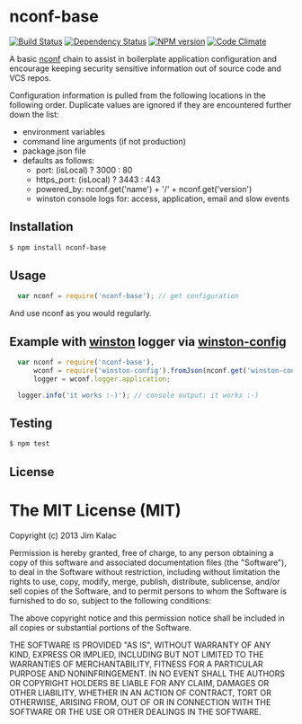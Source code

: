 nconf-base 
==========
[![Build Status](https://travis-ci.org/nconf-base/nconf-base.png?branch=master)](http://travis-ci.org/nconf-base/nconf-base)
[![Dependency Status](https://gemnasium.com/nconf-base/nconf-base.png)](https://gemnasium.com/nconf-base/nconf-base)
[![NPM version](https://badge.fury.io/js/nconf-base.png)](http://badge.fury.io/js/nconf-base)
[![Code Climate](https://codeclimate.com/github/RiotGames/berkshelf.png)](https://codeclimate.com/github/nconf-base/nconf-base)

A basic  [nconf][0]  chain to assist in boilerplate application configuration
and encourage keeping security sensitive information out of source code and VCS
repos.

Configuration information is pulled from the following locations in the following order. Duplicate values are ignored if they are encountered further down the list:
- environment variables
- command line arguments (if not production)
- package.json file
- defaults as follows:
  - port: (isLocal) ? 3000 : 80
  - https_port: (isLocal) ? 3443 : 443
  - powered_by: nconf.get('name') + '/' + nconf.get('version')
  - winston console logs for: access, application, email and slow events

## Installation

``` sh
$ npm install nconf-base
```

## Usage
``` js
  var nconf = require('nconf-base'); // get configuration
```

And use nconf as you would regularly.

## Example with [winston][2] logger via [winston-config][1]
``` js
  var nconf = require('nconf-base'),
      wconf = require('winston-config').fromJson(nconf.get('winston-config')),
      logger = wconf.logger.application;

  logger.info('it works :-)'); // console output: it works :-)
```
## Testing
``` sh
$ npm test
```

## License

# The MIT License (MIT)

Copyright (c) 2013 Jim Kalac

Permission is hereby granted, free of charge, to any person obtaining a copy
of this software and associated documentation files (the "Software"), to deal
in the Software without restriction, including without limitation the rights
to use, copy, modify, merge, publish, distribute, sublicense, and/or sell
copies of the Software, and to permit persons to whom the Software is
furnished to do so, subject to the following conditions:

The above copyright notice and this permission notice shall be included in
all copies or substantial portions of the Software.

THE SOFTWARE IS PROVIDED "AS IS", WITHOUT WARRANTY OF ANY KIND, EXPRESS OR
IMPLIED, INCLUDING BUT NOT LIMITED TO THE WARRANTIES OF MERCHANTABILITY,
FITNESS FOR A PARTICULAR PURPOSE AND NONINFRINGEMENT. IN NO EVENT SHALL THE
AUTHORS OR COPYRIGHT HOLDERS BE LIABLE FOR ANY CLAIM, DAMAGES OR OTHER
LIABILITY, WHETHER IN AN ACTION OF CONTRACT, TORT OR OTHERWISE, ARISING FROM,
OUT OF OR IN CONNECTION WITH THE SOFTWARE OR THE USE OR OTHER DEALINGS IN
THE SOFTWARE.

[0]: https://github.com/flatiron/nconf
[1]: https://github.com/triplem/winston-config
[2]: https://github.com/flatiron/winston
